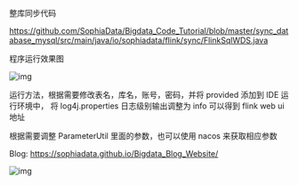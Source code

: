 整库同步代码

https://github.com/SophiaData/Bigdata_Code_Tutorial/blob/master/sync_database_mysql/src/main/java/io/sophiadata/flink/sync/FlinkSqlWDS.java

程序运行效果图

![img](https://img-blog.csdnimg.cn/92a0a25d2ef94e4a96c791866f723c5c.png)

运行方法，根据需要修改表名，库名，账号，密码，并将 provided 添加到 IDE 运行环境中，
将 log4j.properties 日志级别输出调整为 info
可以得到 flink web ui 地址

根据需要调整 ParameterUtil 里面的参数，也可以使用 nacos 来获取相应参数

Blog: https://sophiadata.github.io/Bigdata_Blog_Website/

![img](https://user-images.githubusercontent.com/34996528/202855293-c3a35d5b-242b-4e26-848f-a88741cd3afc.png)
